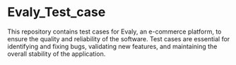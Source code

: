 # Evaly_Test_case
This repository contains test cases for Evaly, an e-commerce platform, to ensure the quality and reliability of the software. Test cases are essential for identifying and fixing bugs, validating new features, and maintaining the overall stability of the application.
